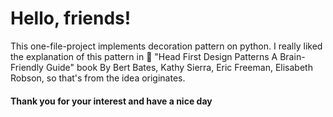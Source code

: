 # Hello, friends!

This one-file-project implements decoration pattern on python. I really liked the explanation of this pattern in :book: "Head First Design Patterns A Brain-Friendly Guide" book By Bert Bates, Kathy Sierra, Eric Freeman, Elisabeth Robson, so that's from the idea originates.

#### Thank you for your interest and have a nice day
